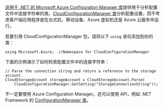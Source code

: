 [适用于 .NET 的 Microsoft Azure Configuration Manager 库](https://www.nuget.org/packages/Microsoft.WindowsAzure.ConfigurationManager/)提供用于分析配置文件中连接字符串的类。[CloudConfigurationManager 类](https://msdn.microsoft.com/library/azure/mt634650.aspx)分析配置设置，而不考虑客户端应用程序是在台式机、移动设备、Azure 虚拟机还是 Azure 云服务中运行。

若要引用 CloudConfigurationManager 包，请将以下 `using` 语句添加到你的类：

	using Microsoft.Azure;	//Namespace for CloudConfigurationManager

下面的示例演示了如何检索配置文件中的连接字符串：

    // Parse the connection string and return a reference to the storage account.
    CloudStorageAccount storageAccount = CloudStorageAccount.Parse(
		CloudConfigurationManager.GetSetting("StorageConnectionString"));

不一定要使用 Azure Configuration Manager。还可以使用 API，例如 .NET Framework 的 [ConfigurationManager 类](https://msdn.microsoft.com/library/system.configuration.configurationmanager.aspx)。

<!---HONumber=AcomDC_0921_2016-->